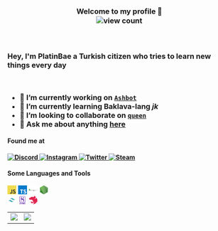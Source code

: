 <!--- 
sources: 
	https://github.com/anuraghazra/anuraghazra 
	https://github.com/vladfrangu/vladfrangu/ 
		
	icons:
	      https://fontawesome.com
--->


<h3 align="center">Welcome to my profile 👋
<br>
<img src="https://komarev.com/ghpvc/?username=platinbae&color=red" alt="view count" align="center" /><h3>

<br>

Hey, I'm **PlatinBae** a Turkish citizen who tries to learn new things every day

<br>


- 🔭 I’m currently working on [`Ashbot`](https://github.com/ashbot)</li>
- 🌱 I’m currently learning Baklava-lang *jk*</li>
- 👯 I’m looking to collaborate on [`queen`](https://github.com/PlatinBae/queen)</li>
- 💬 Ask me about anything [here](https://github.com/PlatinBae/PlatinBae/issues)</li>


<h4>Found me at<h4>

<a href="https://discord.gg/WsRuyuGjnY">
  <img alt="Discord" width="23px" src="https://raw.githubusercontent.com/PlatinBae/PlatinBae/master/asset/logo_discord.svg" />
</a>
	
<a href="https://www.instagram.com/pwbae">
  <img alt="Instagram" width="24px" src="https://raw.githubusercontent.com/PlatinBae/PlatinBae/master/asset/logo_instagram.svg" />
</a>
	
<a href="https://twitter.com/platinbae">
  <img  alt="Twitter" width="24px" src="https://raw.githubusercontent.com/PlatinBae/PlatinBae/master/asset/logo_twitter.svg" />
</a>
	
<a href="https://steamcommunity/id/platinbae">
  <img alt="Steam" width="24px" src="https://raw.githubusercontent.com/PlatinBae/PlatinBae/master/asset/logo_steam.svg" />
</a>

<h4>Some Languages and Tools</h4>

<code><img height="20" src="https://raw.githubusercontent.com/github/explore/80688e429a7d4ef2fca1e82350fe8e3517d3494d/topics/javascript/javascript.png"></code>
<code><img height="20" src="https://raw.githubusercontent.com/github/explore/80688e429a7d4ef2fca1e82350fe8e3517d3494d/topics/typescript/typescript.png"></code>
<code><img height="20" src="https://raw.githubusercontent.com/github/explore/80688e429a7d4ef2fca1e82350fe8e3517d3494d/topics/mongodb/mongodb.png"></code>
<code><img height="20" src="https://raw.githubusercontent.com/github/explore/80688e429a7d4ef2fca1e82350fe8e3517d3494d/topics/nodejs/nodejs.png"></code>    
<code><img height="20" src="https://raw.githubusercontent.com/github/explore/80688e429a7d4ef2fca1e82350fe8e3517d3494d/topics/tailwind/tailwind.png"></code> 
<code><img height="20" src="https://raw.githubusercontent.com/github/explore/cb661bc288627f05a5ac4187b00495fd8048c9fa/topics/heroku/heroku.png"></code>
<code><img height="20" src="https://raw.githubusercontent.com/github/explore/37c71fdca4e12086faf8c7009793d2eb588c914e/topics/nestjs/nestjs.png"></code>    


<table>
  <tr>
    <td align="center" style="padding=0;width=50%;">
      <img style="padding=0;" src="https://github-readme-stats.vercel.app/api/?username=platinbae&hide=issues&show_icons=trueh&hide_border=true&hide_title=true&count_private=true&include_all_commits=true&theme=dark" />
    </td>
    <td align="center" style="padding=0;width=50%;">
       <img style="padding=0;" src="https://github-readme-stats.vladfrangu.vercel.app/api/top-langs/?username=platinbae&layout=compact&hide_border=true&count_private=true&extra=ashbot/website&theme=dark" />
    </td>
  </tr>
</table>
